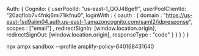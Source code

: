 Auth: {
      Cognito: {
        userPoolId: "us-east-1_QOJ48geff",
        userPoolClientId: "20aqflob7v4fnkj6mi71ikfnu0",
        loginWith : {
          oauth : {
            domain : "https://us-east-1sd9aiim04.auth.us-east-1.amazoncognito.com/saml2/idpresponse",
            scopes : ["email"] ,
            redirectSignIn: [window.location.origin], 
            redirectSignOut: [window.location.origin], 
            responseType : "code"
          }
        }
       }
    }
  }


  npx ampx sandbox --profile amplify-policy-640168431640


  